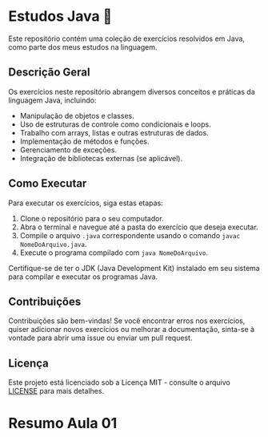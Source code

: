 # Estudos Java 🍵

Este repositório contém uma coleção de exercícios resolvidos em Java, como parte dos meus estudos na linguagem.

## Descrição Geral

Os exercícios neste repositório abrangem diversos conceitos e práticas da linguagem Java, incluindo:

- Manipulação de objetos e classes.
- Uso de estruturas de controle como condicionais e loops.
- Trabalho com arrays, listas e outras estruturas de dados.
- Implementação de métodos e funções.
- Gerenciamento de exceções.
- Integração de bibliotecas externas (se aplicável).

## Como Executar

Para executar os exercícios, siga estas etapas:

1. Clone o repositório para o seu computador.
2. Abra o terminal e navegue até a pasta do exercício que deseja executar.
3. Compile o arquivo `.java` correspondente usando o comando `javac NomeDoArquivo.java`.
4. Execute o programa compilado com `java NomeDoArquivo`.

Certifique-se de ter o JDK (Java Development Kit) instalado em seu sistema para compilar e executar os programas Java.

## Contribuições

Contribuições são bem-vindas! Se você encontrar erros nos exercícios, quiser adicionar novos exercícios ou melhorar a documentação, sinta-se à vontade para abrir uma issue ou enviar um pull request.

## Licença

Este projeto está licenciado sob a Licença MIT - consulte o arquivo [LICENSE](LICENSE) para mais detalhes.
# Resumo Aula 01
